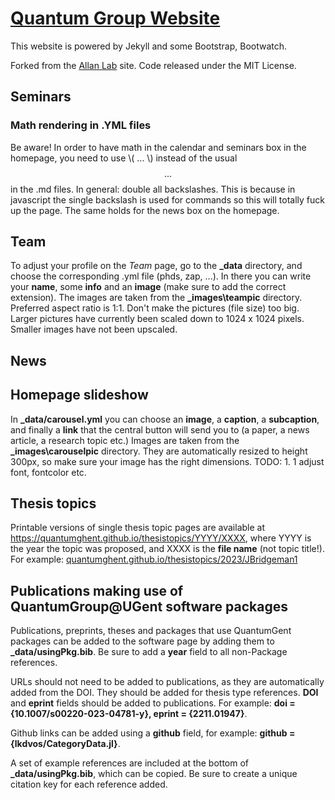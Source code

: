 # [Quantum Group Website](https://quantumghent.github.io)

This website is powered by Jekyll and some Bootstrap, Bootwatch.

Forked from the [Allan Lab](http://www.allanlab.org) site. Code released under the MIT License.

## Seminars

### Math rendering in .YML files 

Be aware! In order to have math in the calendar and seminars box in the homepage, you need to use \\( ... \\) instead of the usual $$...$$ in the .md files. In general: double all backslashes. This is because in javascript the single backslash is used for commands so this will totally fuck up the page. 
The same holds for the news box on the homepage.

## Team

To adjust your profile on the *Team* page, go to the **_data** directory, and choose the corresponding .yml file (phds, zap, ...). In there you can write your **name**, some **info** and an **image** (make sure to add the correct extension). The images are taken from the **_images\teampic** directory. Preferred aspect ratio is 1:1. Don't make the pictures (file size) too big. Larger pictures have currently been scaled down to 1024 x 1024 pixels. Smaller images have not been upscaled.

## News



## Homepage slideshow

In **_data/carousel.yml** you can choose an **image**, a **caption**, a  **subcaption**, and finally a **link** that the central button will send you to (a paper, a news article, a research topic etc.) Images are taken from the **_images\carouselpic** directory. They are automatically resized to height 300px, so make sure your image has the right dimensions. TODO: 1. 1 adjust font, fontcolor etc.

## Thesis topics

Printable versions of single thesis topic pages are available at https://quantumghent.github.io/thesistopics/YYYY/XXXX, where YYYY is the year the topic was proposed, and XXXX is the **file name** (not topic title!). For example: [quantumghent.github.io/thesistopics/2023/JBridgeman1](https://quantumghent.github.io/thesistopics/2023/JBridgeman1)

## Publications making use of QuantumGroup@UGent software packages

Publications, preprints, theses and packages that use QuantumGent packages can be added to the software page by adding them to **_data/usingPkg.bib**. Be sure to add a **year** field to all non-Package references. 

URLs should not need to be added to publications, as they are automatically added from the DOI. They should be added for thesis type references. **DOI** and **eprint** fields should be added to publications. For example:
    **doi     = {10.1007/s00220-023-04781-y},
    eprint  = {2211.01947}**.

Github links can be added using a **github** field, for example: **github = {lkdvos/CategoryData.jl}**.

A set of example references are included at the bottom of **_data/usingPkg.bib**, which can be copied. Be sure to create a unique citation key for each reference added.